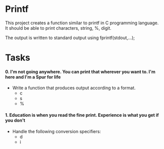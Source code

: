 # Printf #

This project creates a function similar to printf in C programming language. 
It should be able to print characters, string, %, digit.

The output is written to standard output using fprintf(stdout,...);

# Tasks #

#### 0. I'm not going anywhere. You can print that wherever you want to. I'm here and I'm a Spur for life ####

- Write a function that produces output according to a format.
	- c
	- s
	- %

#### 1. Education is when you read the fine print. Experience is what you get if you don't ####

- Handle the following conversion specifiers:
	- d
	- i

